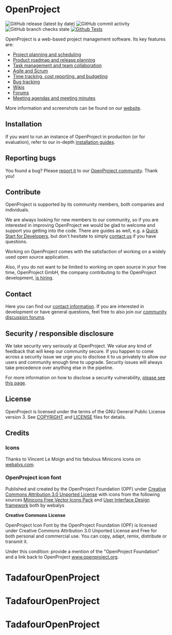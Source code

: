 # OpenProject
![GitHub release (latest by date)](https://img.shields.io/github/v/release/opf/openproject)
![GitHub commit activity](https://img.shields.io/github/commit-activity/m/opf/openproject)
![GitHub branch checks state](https://img.shields.io/github/checks-status/opf/openproject/dev)
[![Github Tests](https://github.com/opf/openproject/actions/workflows/test-core.yml/badge.svg?branch=dev)](https://github.com/opf/openproject/actions/workflows/test-core.yml)

OpenProject is a web-based project management software. Its key features are:

* [Project planning and scheduling](https://www.openproject.org/collaboration-software-features/#project-planning)
* [Product roadmap and release planning](https://www.openproject.org/collaboration-software-features/#product-management)
* [Task management and team collaboration](https://www.openproject.org/collaboration-software-features/#task-management)
* [Agile and Scrum](https://www.openproject.org/collaboration-software-features/#agile-scrum)
* [Time tracking, cost reporting, and budgeting](https://www.openproject.org/collaboration-software-features/#time-tracking)
* [Bug tracking](https://www.openproject.org/collaboration-software-features/#bug-tracking)
* [Wikis](https://www.openproject.org/docs/user-guide/wysiwyg/)
* [Forums](https://www.openproject.org/docs/user-guide/forums/)
* [Meeting agendas and meeting minutes](https://www.openproject.org/docs/user-guide/meetings/)

More information and screenshots can be found on our [website](https://www.openproject.org).

## Installation

If you want to run an instance of OpenProject in production (or for evaluation), refer to our
in-depth [installation guides](https://www.openproject.org/download-and-installation/).

## Reporting bugs

You found a bug? Please [report it](https://www.openproject.org/docs/development/report-a-bug/) to our [OpenProject community](https://community.openproject.org/projects/openproject). Thank you!

## Contribute

OpenProject is supported by its community members, both companies and individuals.

We are always looking for new members to our community, so if you are interested in improving OpenProject we would be glad to welcome and support you getting into the code. There are guides as well, e.g. a [Quick Start for Developers](https://www.openproject.org/development/setting-up-development-environment/), but don't hesitate to simply [contact us](https://www.openproject.org/contact) if you have questions.

Working on OpenProject comes with the satisfaction of working on a widely used open source application.

Also, if you do not want to be limited to working on open source in your free time, OpenProject GmbH, the company contributing to the OpenProject development, [is hiring](https://www.openproject.org/career/).


## Contact

Here you can find our [contact information](https://www.openproject.org/contact/). If you are interested in development or have general questions, feel free to also join our [community discussion forums](https://community.openproject.org/projects/openproject/forums).

## Security / responsible disclosure

We take security very seriously at OpenProject. We value any kind of feedback that
will keep our community secure. If you happen to come across a security issue we urge
you to disclose it to us privately to allow our users and community enough time to
upgrade. Security issues will always take precedence over anything else in the pipeline.

For more information on how to disclose a security vulnerability, [please see this page](docs/security-and-privacy/statement-on-security/README.md).

## License

OpenProject is licensed under the terms of the GNU General Public License version 3.
See [COPYRIGHT](COPYRIGHT) and [LICENSE](LICENSE) files for details.

## Credits

### Icons

Thanks to Vincent Le Moign and his fabulous Minicons icons on [webalys.com](http://www.webalys.com/minicons/icons-free-pack.php).

### OpenProject icon font

Published and created by the OpenProject Foundation (OPF) under [Creative Commons Attribution 3.0 Unported License](http://creativecommons.org/licenses/by/3.0/)
with icons from the following sources
[Minicons Free Vector Icons Pack](http://www.webalys.com/minicons) and
[User Interface Design framework](http://www.webalys.com/design-interface-application-framework.php) both by webalys

**Creative Commons License**

OpenProject Icon Font by the OpenProject Foundation (OPF) is licensed under Creative Commons Attribution 3.0 Unported License
and Free for both personal and commercial use. You can copy, adapt, remix, distribute or transmit it.

Under this condition: provide a mention of the "OpenProject Foundation" and a link back to OpenProject www.openproject.org.
# TadafourOpenProject
# TadafourOpenProject
# TadafourOpenProject
